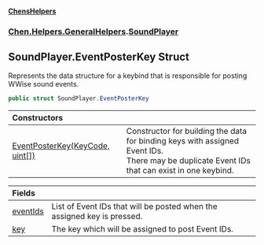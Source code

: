 
#### [ChensHelpers](index 'index')

### [Chen.Helpers.GeneralHelpers](Chen_Helpers_GeneralHelpers 'Chen.Helpers.GeneralHelpers').[SoundPlayer](Chen_Helpers_GeneralHelpers_SoundPlayer 'Chen.Helpers.GeneralHelpers.SoundPlayer')

## SoundPlayer.EventPosterKey Struct
Represents the data structure for a keybind that is responsible for posting WWise sound events.  
```csharp
public struct SoundPlayer.EventPosterKey
```

| Constructors | |
| :--- | :--- |
| [EventPosterKey(KeyCode, uint[])](Chen_Helpers_GeneralHelpers_SoundPlayer_EventPosterKey_EventPosterKey(UnityEngine_KeyCode_uint__) 'Chen.Helpers.GeneralHelpers.SoundPlayer.EventPosterKey.EventPosterKey(UnityEngine.KeyCode, uint[])') | Constructor for building the data for binding keys with assigned Event IDs.<br/>There may be duplicate Event IDs that can exist in one keybind.<br/> |

| Fields | |
| :--- | :--- |
| [eventIds](Chen_Helpers_GeneralHelpers_SoundPlayer_EventPosterKey_eventIds 'Chen.Helpers.GeneralHelpers.SoundPlayer.EventPosterKey.eventIds') | List of Event IDs that will be posted when the assigned key is pressed.<br/> |
| [key](Chen_Helpers_GeneralHelpers_SoundPlayer_EventPosterKey_key 'Chen.Helpers.GeneralHelpers.SoundPlayer.EventPosterKey.key') | The key which will be assigned to post Event IDs.<br/> |
